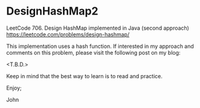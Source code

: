 # DesignHashMap2
LeetCode 706. Design HashMap implemented in Java (second approach)
https://leetcode.com/problems/design-hashmap/

This implementation uses a hash function.
If interested in my approach and comments on this problem,
please visit the following post on my blog:

<T.B.D.>

Keep in mind that the best way to learn is to read and practice.

Enjoy;

John
